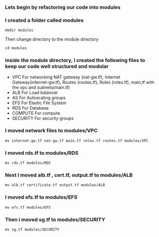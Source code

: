
### Lets begin by refactoring our code into modules

### I created a folder called modules
```
mkdir modules
```

Then change directory to the module directory

```
cd modules
```
### inside the module directory, I created the following files to keep our code well structured and modular
- VPC     For networking   NAT gateway (nat-gw.tf), Internet Gateway(internet-gw.tf), Routes (routes.tf), Roles (roles.tf), main,tf with the vpc and subnets(main.tf)
- ALB     For Load balancer
- AS  For Autoscaling groups
- EFS   For Elastic File System
- RDS    For Database
- COMPUTE   For compute
- SECURITY For security groups

### I moved network files to modules/VPC
```
mv internet-gw.tf nat-gw.tf main.tf roles.tf routes.tf modules/VPC
```

### I moved rds.tf to modules/RDS
```
mv rds.tf modules/RDS
```
### Next I moved alb.tf , cert.tf, output.tf to modules/ALB
```
mv alb.tf certificate.tf output.tf modules/ALB
```
### I moved efs.tf to modules/EFS
```
mv efs.tf modules/EFS
```
### Then i moved sg.tf to modules/SECURITY
```
mv sg.tf modules/SECURITY
```